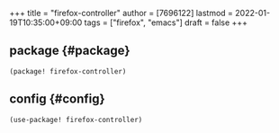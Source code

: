 +++
title = "firefox-controller"
author = [7696122]
lastmod = 2022-01-19T10:35:00+09:00
tags = ["firefox", "emacs"]
draft = false
+++

## package {#package}

```elisp
(package! firefox-controller)
```


## config {#config}

```elisp
(use-package! firefox-controller)
```
